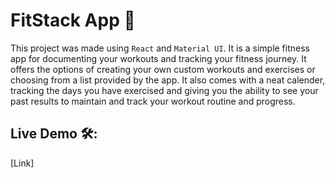 # FitStack App 💪

This project was made using `React` and `Material UI`. It is a simple fitness app for documenting your workouts and tracking your fitness journey.
It offers the options of creating your own custom workouts and exercises or choosing from a list provided by the app. It also comes with a
neat calender, tracking the days you have exercised and giving you the ability to see your past results to maintain and track your workout routine and progress.

## Live Demo 🛠️:

[Link]
